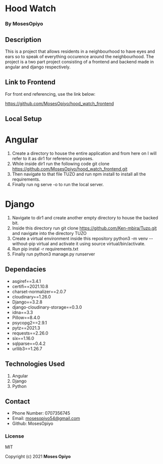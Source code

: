 # Hood Watch
### **By MosesOpiyo**

## Description
This is a project that allows residents in a neighbourhood to have eyes and ears so to speak of everything occurence around the neighbourhood.
The project is a two part project consisting of a frontend and backend made in angular and django respectively.

## Link to Frontend
For front end referencing, use the link below:

https://github.com/MosesOpiyo/hood_watch_frontend

## Local Setup

# Angular
1. Create a directory to house the entire application and from here on I will refer to it as dir1 for reference purposes.
2. While inside dir1 run the following code git clone https://github.com/MosesOpiyo/hood_watch_frontend.git
3. Then navigate to that file TUZO and run npm install to install all the requirements.
4. Finally run ng serve -o to run the local server.

# Django
1. Navigate to dir1 and create another empty directory to house the backed bit.
2. Inside this directory run git clone https://github.com/Ken-mbira/Tuzo.git and navigate into the directory TUZO
3. Create a virtual environment inside this repository python3 -m venv --without-pip virtual and activate it using source virtual/bin/activate.
4. Run pip instal -r requirements.txt
5. Finally run python3 manage.py runserver

## Dependacies
* asgiref==3.4.1
* certifi==2021.10.8
* charset-normalizer==2.0.7
* cloudinary==1.26.0
* Django==3.2.8
* django-cloudinary-storage==0.3.0
* idna==3.3
* Pillow==8.4.0
* psycopg2==2.9.1
* pytz==2021.3
* requests==2.26.0
* six==1.16.0
* sqlparse==0.4.2
* urllib3==1.26.7

## Technologies Used
1. Angular
2. Django
3. Python

## Contact

* Phone Number: 0707356745
* Email: mosesopiyo54@gmail.com
* Github: MosesOpiyo

### License

MIT

Copyright (c) 2021 **Moses Opiyo**
